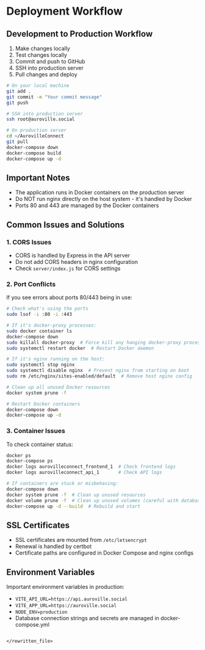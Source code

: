 # Deployment Workflow

## Development to Production Workflow

1. Make changes locally
2. Test changes locally
3. Commit and push to GitHub
4. SSH into production server
5. Pull changes and deploy

```bash
# On your local machine
git add .
git commit -m "Your commit message"
git push

# SSH into production server
ssh root@auroville.social

# On production server
cd ~/AurovilleConnect
git pull
docker-compose down
docker-compose build
docker-compose up -d
```

## Important Notes

- The application runs in Docker containers on the production server
- Do NOT run nginx directly on the host system - it's handled by Docker
- Ports 80 and 443 are managed by the Docker containers

## Common Issues and Solutions

### 1. CORS Issues
- CORS is handled by Express in the API server
- Do not add CORS headers in nginx configuration
- Check `server/index.js` for CORS settings

### 2. Port Conflicts
If you see errors about ports 80/443 being in use:
```bash
# Check what's using the ports
sudo lsof -i :80 -i :443

# If it's docker-proxy processes:
sudo docker container ls
docker-compose down
sudo killall docker-proxy  # Force kill any hanging docker-proxy processes
sudo systemctl restart docker  # Restart Docker daemon

# If it's nginx running on the host:
sudo systemctl stop nginx
sudo systemctl disable nginx  # Prevent nginx from starting on boot
sudo rm /etc/nginx/sites-enabled/default  # Remove host nginx config

# Clean up all unused Docker resources
docker system prune -f

# Restart Docker containers
docker-compose down
docker-compose up -d
```

### 3. Container Issues
To check container status:
```bash
docker ps
docker-compose ps
docker logs aurovilleconnect_frontend_1  # Check frontend logs
docker logs aurovilleconnect_api_1       # Check API logs

# If containers are stuck or misbehaving:
docker-compose down
docker system prune -f  # Clean up unused resources
docker volume prune -f  # Clean up unused volumes (careful with database volumes!)
docker-compose up -d --build  # Rebuild and start
```

## SSL Certificates
- SSL certificates are mounted from `/etc/letsencrypt`
- Renewal is handled by certbot
- Certificate paths are configured in Docker Compose and nginx configs

## Environment Variables
Important environment variables in production:
- `VITE_API_URL=https://api.auroville.social`
- `VITE_APP_URL=https://auroville.social`
- `NODE_ENV=production`
- Database connection strings and secrets are managed in docker-compose.yml
```

</rewritten_file>